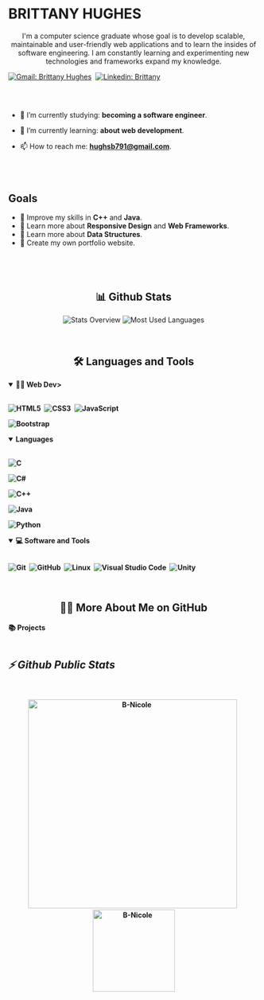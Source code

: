 <!-- Banner-->
<h1>BRITTANY HUGHES</h1>
<p align="center">
I'm a computer science graduate whose goal is to develop scalable, maintainable and user-friendly web applications and to learn the insides of software engineering. I am constantly learning and experimenting new technologies and frameworks expand my knowledge.
</p>

[![Gmail: Brittany Hughes](https://img.shields.io/badge/-gmail-red?style=for-the-badge&logo=Gmail&logoColor=white&link=mailto:hughesb791@gmail.com)](mailto:hughesb791@gmail.com)&nbsp;
[![Linkedin: Brittany](https://img.shields.io/badge/-linkedin-blue?style=for-the-badge&logo=Linkedin&logoColor=white&link=https://www.linkedin.com/in/melvin-aguilar-dev)](https://www.linkedin.com/in/brittanyhughes175) &nbsp;

##

<br>

<!----<a href="https://storyset.com/people">People illustrations by Storyset</a>  
<img align="right" alt="GIF" src="https://storyset.com/illustration/programming/amico" width="360px"/>


<br>-->


- 🔭 I’m currently studying: **becoming a software engineer**.

- 🌱 I’m currently learning: **about web development**.

- 📫 How to reach me: **hughsb791@gmail.com**.



<br>
<br>

## Goals

- 📖 Improve my skills in **C++** and  **Java**.
- 📖 Learn more about **Responsive Design** and **Web Frameworks**.
- 📖 Learn more about **Data Structures**.
- 📖 Create my own portfolio website.

#

<br>
<h2 align="center">📊 Github Stats</h2>

<div align = "center">

![Stats Overview](https://raw.githubusercontent.com/B-Nicole/github-stats/master/generated/overview.svg#gh-dark-mode-only)
![Most Used Languages](https://raw.githubusercontent.com/B-Nicole/github-stats/master/generated/languages.svg#gh-dark-mode-only)

</div>
<br>

<h2 align="center">🛠️ Languages and Tools</h2>

<!-- <div align="center"> -->
<details open>
<summary><b>🏄‍♂️ Web Dev></summary>
<br>
  
![HTML5](https://img.shields.io/badge/-HTML5-E34F26?style=for-the-badge&logo=html5&logoColor=white)&nbsp;
![CSS3](https://img.shields.io/badge/-CSS3-1572B6?style=for-the-badge&logo=css3)&nbsp;
![JavaScript](https://img.shields.io/badge/-JavaScript-black?style=for-the-badge&logo=javascript)&nbsp;
<!--![Node.js](https://img.shields.io/badge/-Node.js-black?style=for-the-badge&logo=Node.js)&nbsp;
![Express](https://img.shields.io/badge/-Express.js-404D59?style=for-the-badge)&nbsp;
<!--![React](https://img.shields.io/badge/-React-black?style=for-the-badge&logo=react)&nbsp;-->
![Bootstrap](https://img.shields.io/badge/-Bootstrap-563D7C?style=for-the-badge&logo=bootstrap)&nbsp;

</details>

<details open>
<summary><b>Languages </b></summary>
<br>

![C](https://img.shields.io/badge/c-%2300599C.svg?style=for-the-badge&logo=c&logoColor=white)&nbsp;

![C#](https://img.shields.io/badge/-C%23-239120?style=for-the-badge&logo=c-sharp&logoColor=white)&nbsp;

![C++](https://img.shields.io/badge/c++-%2300599C.svg?style=for-the-badge&logo=c%2B%2B&logoColor=white)&nbsp;

![Java](https://img.shields.io/badge/java-%23ED8B00.svg?style=for-the-badge&logo=java&logoColor=white)&nbsp;

![Python](https://img.shields.io/badge/python-3670A0?style=for-the-badge&logo=python&logoColor=ffdd54)&nbsp;
</details>


<details open>
<summary><b>💻 Software and Tools</b></summary>
<br>

![Git](https://img.shields.io/badge/-Git-black?style=for-the-badge&logo=git)&nbsp;
![GitHub](https://img.shields.io/badge/-GitHub-181717?style=for-the-badge&logo=github)&nbsp;
![Linux](https://img.shields.io/badge/-Linux-black?style=for-the-badge&logo=linux)&nbsp;
![Visual Studio Code](https://img.shields.io/badge/-Visual%20Studio%20Code-007ACC?style=for-the-badge&&logo=visual-studio-code&logoColor=white)&nbsp;
![Unity](https://img.shields.io/badge/unity-%23000000.svg?style=for-the-badge&logo=unity&logoColor=white)&nbsp;
</details>

<!-- </div> -->
 

<br>

<h2 align="center">👨‍💻 More About Me on GitHub</h2>


<summary><b>📚 Projects</b></summary>
<br>
<p align="left">
<!-- BLOG-POST-LIST:START 
<a href="https://github.com/B-Nicole/VoiceAssistant"><img width="320" src="https://github-readme-stats.vercel.app/api/pin/?username=MelvinAguilar&repo=VoiceAssistant&theme=react&bg_color=161B22&title_color=58A6FF&hide_border=true&icon_color=F8D866&show_icons=false&show_description=false" alt="TravelGo"></a>-->
 
<!-- BLOG-POST-LIST:END -->
</p>
</details>


<h2><em>⚡ Github Public Stats</em></h2>
<br>
<p align="center">
<img src="https://github-readme-stats.vercel.app/api?username=B-Nicole&show_icons=true&theme=radical&count_private=true" alt="B-Nicole" width="420"/>&nbsp;<img src="https://github-readme-stats.vercel.app/api/top-langs/?username=B-Nicole&layout=compact&theme=radical" alt="B-Nicole" height="165">
</p>
 
<div align="right">
  


</div>

 
